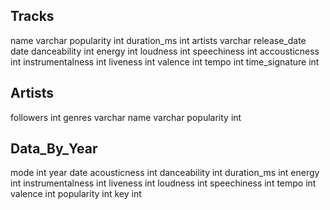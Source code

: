 Tracks
-
name varchar
popularity int
duration_ms int
artists varchar
release_date date
danceability int
energy int
loudness int
speechiness int
accousticness int
instrumentalness int
liveness int
valence int
tempo int
time_signature int

Artists
-
followers int
genres varchar
name varchar
popularity int

Data_By_Year
-
mode int
year date
acousticness int
danceability int
duration_ms int
energy int
instrumentalness int
liveness int
loudness int
speechiness int
tempo int
valence int
popularity int
key int
